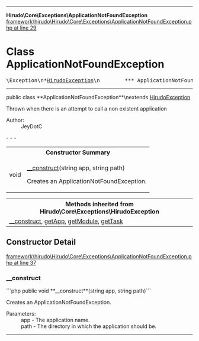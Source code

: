 - - -

**Hirudo\Core\Exceptions\ApplicationNotFoundException**
<a href="https://github.com/JeyDotC/Hirudo-docs/blob/master/source/framework/hirudo/Hirudo/Core/Exceptions/ApplicationNotFoundException.php.md#line29" class="location">framework\hirudo\Hirudo\Core\Exceptions\ApplicationNotFoundException.php at line 29</a>

# Class ApplicationNotFoundException #

<pre class="tree">\Exception\n*<a href="https://github.com/JeyDotC/Hirudo-docs/blob/master/hirudo/core/exceptions/hirudoexception.html">HirudoException</a>\n        *** ApplicationNotFoundException **\n</pre>

- - -

<p class="signature">public  class **ApplicationNotFoundException**\nextends <a href="https://github.com/JeyDotC/Hirudo-docs/blob/master/hirudo/core/exceptions/hirudoexception.html">HirudoException</a>

</p>

<div class="comment" id="overview_description"><p>Thrown when there is an attempt to call a non existent application</p></div>

<dl>
<dt>Author:</dt>
<dd>JeyDotC</dd>
</dl>
- - -

<table id="summary_constructor">
<tr><th colspan="2">Constructor Summary</th></tr>
<tr>
<td class="type"> void</td>
<td class="description"><p class="name"><a href="#__construct()">__construct</a>(string app, string path)</p><p class="description">Creates an ApplicationNotFoundException.</p></td>
</tr>
</table>

<table class="inherit">
<tr><th colspan="2">Methods inherited from Hirudo\Core\Exceptions\HirudoException</th></tr>
<tr><td><a href="https://github.com/JeyDotC/Hirudo-docs/blob/master/hirudo/core/exceptions/hirudoexception.html#__construct()">__construct</a>, <a href="https://github.com/JeyDotC/Hirudo-docs/blob/master/hirudo/core/exceptions/hirudoexception.html#getApp()">getApp</a>, <a href="https://github.com/JeyDotC/Hirudo-docs/blob/master/hirudo/core/exceptions/hirudoexception.html#getModule()">getModule</a>, <a href="https://github.com/JeyDotC/Hirudo-docs/blob/master/hirudo/core/exceptions/hirudoexception.html#getTask()">getTask</a></td></tr></table>

<h2 id="detail_method">Constructor Detail</h2>
<a href="https://github.com/JeyDotC/Hirudo-docs/blob/master/source/framework/hirudo/Hirudo/Core/Exceptions/ApplicationNotFoundException.php.md#line37" class="location">framework\hirudo\Hirudo\Core\Exceptions\ApplicationNotFoundException.php at line 37</a>

<h3 id="__construct()">__construct</h3>
```php
public  void **__construct**(string app, string path)```
<div class="details">
<p>Creates an ApplicationNotFoundException.</p><dl>
<dt>Parameters:</dt>
<dd>app - The application name.</dd>
<dd>path - The directory in which the application should be.</dd>
</dl>
</div>

- - -

